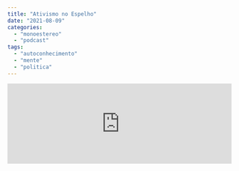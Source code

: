 ```yaml
---
title: "Ativismo no Espelho"
date: "2021-08-09"
categories: 
  - "monoestereo"
  - "podcast"
tags: 
  - "autoconhecimento"
  - "mente"
  - "politica"
---
```


<iframe src="https://anchor.fm/monoestereo/embed/episodes/Ativismo-no-Espelho-e15lulk" height="180px" width="100%" frameborder="0" scrolling="no" style="width:100%;height:180px"></iframe>
